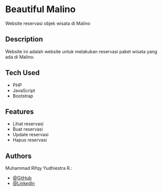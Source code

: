 # Beautiful Malino

Website reservasi objek wisata di Malino

## Description

Website ini adalah website untuk melakukan reservasi paket wisata yang ada di Malino.

## Tech Used
* PHP
* JavaScript
* Bootstrap

## Features
* Lihat reservasi
* Buat reservasi
* Update reservasi
* Hapus reservasi

## Authors

Muhammad Rifqy Yudhiestra R.:
* [@GitHub](https://github.com/RifqyYR)
* [@LinkedIn](https://www.linkedin.com/in/rifqyyr/)